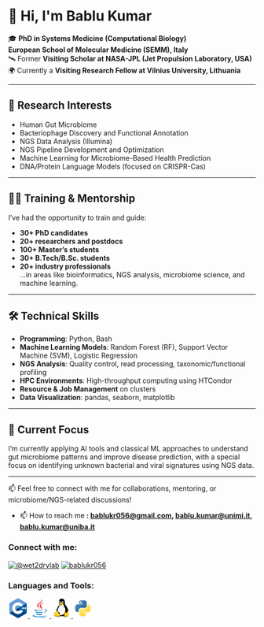 # 👋 Hi, I'm Bablu Kumar

🎓 **PhD in Systems Medicine (Computational Biology)**  
**European School of Molecular Medicine (SEMM), Italy**  
🛰️ Former **Visiting Scholar at NASA-JPL (Jet Propulsion Laboratory, USA)**  
🌍 Currently a **Visiting Research Fellow at Vilnius University, Lithuania**  

---

## 🔬 Research Interests

- Human Gut Microbiome  
- Bacteriophage Discovery and Functional Annotation  
- NGS Data Analysis (Illumina)  
- NGS Pipeline Development and Optimization  
- Machine Learning for Microbiome-Based Health Prediction  
- DNA/Protein Language Models (focused on CRISPR-Cas)

---

## 🧑‍🏫 Training & Mentorship

I’ve had the opportunity to train and guide:
- **30+ PhD candidates**
- **20+ researchers and postdocs**
- **100+ Master’s students**
- **30+ B.Tech/B.Sc. students**
- **20+ industry professionals**  
...in areas like bioinformatics, NGS analysis, microbiome science, and machine learning.

---

## 🛠️ Technical Skills

- **Programming**: Python, Bash  
- **Machine Learning Models**: Random Forest (RF), Support Vector Machine (SVM), Logistic Regression  
- **NGS Analysis**: Quality control, read processing, taxonomic/functional profiling  
- **HPC Environments**: High-throughput computing using HTCondor  
- **Resource & Job Management** on clusters  
- **Data Visualization**: pandas, seaborn, matplotlib

---

## 📍 Current Focus

I’m currently applying AI tools and classical ML approaches to understand gut microbiome patterns and improve disease prediction, with a special focus on identifying unknown bacterial and viral signatures using NGS data.

---

📫 Feel free to connect with me for collaborations, mentoring, or microbiome/NGS-related discussions!

- 📫 How to reach me **: bablukr056@gmail.com, bablu.kumar@unimi.it, bablu.kumar@uniba.it**

<h3 align="left">Connect with me:</h3>
<p align="left">
<a href="https://twitter.com/@wet2drylab" target="blank"><img align="center" src="https://raw.githubusercontent.com/rahuldkjain/github-profile-readme-generator/master/src/images/icons/Social/twitter.svg" alt="@wet2drylab" height="30" width="40" /></a>
<a href="https://linkedin.com/in/bablukr056" target="blank"><img align="center" src="https://raw.githubusercontent.com/rahuldkjain/github-profile-readme-generator/master/src/images/icons/Social/linked-in-alt.svg" alt="bablukr056" height="30" width="40" /></a>
</p>

<h3 align="left">Languages and Tools:</h3>
<p align="left"> <a href="https://www.w3schools.com/cpp/" target="_blank"> <img src="https://raw.githubusercontent.com/devicons/devicon/master/icons/cplusplus/cplusplus-original.svg" alt="cplusplus" width="40" height="40"/> </a> <a href="https://www.java.com" target="_blank"> <img src="https://raw.githubusercontent.com/devicons/devicon/master/icons/java/java-original.svg" alt="java" width="40" height="40"/> </a> <a href="https://www.linux.org/" target="_blank"> <img src="https://raw.githubusercontent.com/devicons/devicon/master/icons/linux/linux-original.svg" alt="linux" width="40" height="40"/> </a> <a href="https://www.python.org" target="_blank"> <img src="https://raw.githubusercontent.com/devicons/devicon/master/icons/python/python-original.svg" alt="python" width="40" height="40"/> </a> </p>
